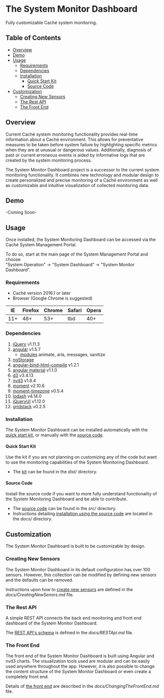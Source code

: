 # The System Monitor Dashboard
Fully customizable Caché system monitoring.

## Table of Contents
<!-- TOC depthFrom:1 depthTo:6 withLinks:1 updateOnSave:1 orderedList:0 -->

- [Overview](#overview)
- [Demo](#demo)
- [Usage](#usage)
	- [Requirements](#requirements)
	- [Dependencies](#dependencies)
	- [Installation](#installation)
		- [Quick Start Kit](#quick-start-kit)
		- [Source Code](#source-code)
- [Customization](#customization)
	- [Creating New Sensors](#creating-new-sensors)
	- [The Rest API](#the-rest-api)
	- [The Front End](#the-front-end)

<!-- /TOC -->

## Overview
Current Caché system monitoring functionality provides real-time information about a Caché environment. This allows for preventative measures to be taken before system failure by highlighting specific metrics when they are at unusual or dangerous values. Additionally, diagnosis of past or current erroneous events is aided by informative logs that are created by the system monitoring process.

The System Monitor Dashboard project is a successor to the current system monitoring functionality. It combines new technology and modular design to create personalized and precise monitoring of a Caché environment as well as customizable and intuitive visualization of collected monitoring data.

## Demo
-Coming Soon-

## Usage
Once installed, the System Monitoring Dashboard can be accessed via the Caché System Management Portal.

To do so, start at the main page of the System Management Portal and choose <br />"System Operation" -> "System Dashboard" -> "System Monitor Dashboard".

### Requirements
 - Caché version 2016.1 or later
 - Browser (Google Chrome is suggested)

| IE  | Firefox | Chrome | Safari | Opera |
|-----|---------|--------|--------|-------|
| 11+ | 48+     | 53+    | tbd    | 40+   |

### Dependencies
1. [jQuery](http://jquery.com/download/) v1.11.3
2. [angular](https://angularjs.org/) v1.5.7
	- [modules](https://code.angularjs.org/1.5.7/) animate, aria, messages, sanitize
2. [ngStorage](https://github.com/auth0/angular-storage)
3. [angular-bind-html-compile](https://github.com/incuna/angular-bind-html-compile) v1.2.1
4.  [angular material](https://material.angularjs.org/1.1.0-rc.5/) v1.1.0
5.  [d3](https://d3js.org/) v3.4.13
6. [nvd3](http://nvd3.org/index.html) v1.8.4
7. [moment](http://momentjs.com/) v2.10.6
8. [moment-timezone](http://momentjs.com/timezone/) v0.5.4
9. [lodash](https://lodash.com/) v4.14.0
10. [jQueryUI](https://jqueryui.com/) v1.12.0
11. [gridstack](https://github.com/troolee/gridstack.js) v0.2.5

### Installation
The System Monitor Dashboard can be installed automatically with the [quick start kit](https://github.com/CDTiernan/SystemMonitorDashboard/tree/master/dist), or manually with the [source code](https://github.com/CDTiernan/SystemMonitorDashboard/tree/master/src).

#### Quick Start Kit
Use the kit if you are not planning on customizing any of the code but want to use the monitoring capabilities of the System Monitoring Dashboard.

 - The [kit](https://github.com/CDTiernan/SystemMonitorDashboard/tree/master/dist) can be found in the *dist/* directory.

#### Source Code
Install the source code if you want to more fully understand functionality of the System Monitoring Dashboard and be able to contribute.

 - The [source code](https://github.com/CDTiernan/SystemMonitorDashboard/tree/master/src) can be found in the *src/* directory.
 - Instructions detailing [installation using the source code](https://github.com/CDTiernan/SystemMonitorDashboard/blob/master/docs/InstallUsingSourceCode.md) are located in the *docs/* directory.

## Customization
The System Monitor Dashboard is built to be customizable by design.

### Creating New Sensors
The System Monitor Dashboard in its default configuration has over 100 sensors. However, this collection can be modified by defining new sensors and the defaults can be removed.

Instructions upon how to [create new sensors](https://github.com/CDTiernan/SystemMonitorDashboard/blob/master/docs/CreatingNewSensors.md) are defined in the *docs/CreatingNewSenors.md* file.


### The Rest API
A simple REST API connects the back end monitoring and front end dashboard of the System Monitor Dashboard.

The [REST API's schema](https://github.com/CDTiernan/SystemMonitorDashboard/blob/master/docs/RestApi.md) is defined in the *docs/RESTApi.md* file.

### The Front End
The front end of the System Monitor Dashboard is built using Angular and nvd3 charts. The visualization tools used are modular and can be easily used anywhere throughout the app. However, it is also possible to change the content structure of the System Monitor Dashboard or even create a completely front end.

Details of [the front end](https://github.com/CDTiernan/SystemMonitorDashboard/blob/master/docs/ChangingTheFrontEnd.md) are described in the *docs/ChangingTheFrontEnd.md* file.
